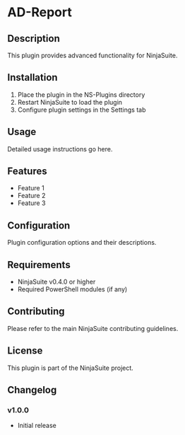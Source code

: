 # AD-Report

## Description
This plugin provides advanced functionality for NinjaSuite.

## Installation
1. Place the plugin in the NS-Plugins directory
2. Restart NinjaSuite to load the plugin
3. Configure plugin settings in the Settings tab

## Usage
Detailed usage instructions go here.

## Features
- Feature 1
- Feature 2
- Feature 3

## Configuration
Plugin configuration options and their descriptions.

## Requirements
- NinjaSuite v0.4.0 or higher
- Required PowerShell modules (if any)

## Contributing
Please refer to the main NinjaSuite contributing guidelines.

## License
This plugin is part of the NinjaSuite project.

## Changelog
### v1.0.0
- Initial release
